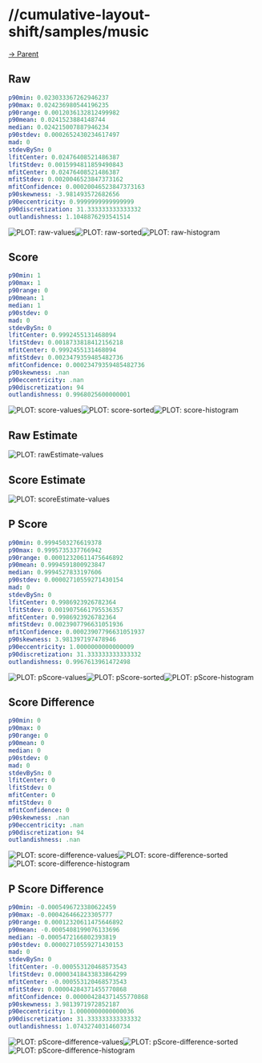 
# //cumulative-layout-shift/samples/music

[→ Parent](../..)


## Raw


```yaml
p90min: 0.023033367262946237
p90max: 0.024236980544196235
p90range: 0.0012036132812499982
p90mean: 0.0241523884148744
median: 0.024215007887946234
p90stdev: 0.0002652430234617497
mad: 0
stdevBySn: 0
lfitCenter: 0.02476408521486387
lfitStdev: 0.0015994811859490843
mfitCenter: 0.02476408521486387
mfitStdev: 0.0020046523847373162
mfitConfidence: 0.00020046523847373163
p90skewness: -3.981493572682656
p90eccentricity: 0.9999999999999999
p90discretization: 31.333333333333332
outlandishness: 1.1048876293541514

```

![PLOT: raw-values](./raw/values.svg)![PLOT: raw-sorted](./raw/sorted.svg)![PLOT: raw-histogram](./raw/histogram.svg)
## Score


```yaml
p90min: 1
p90max: 1
p90range: 0
p90mean: 1
median: 1
p90stdev: 0
mad: 0
stdevBySn: 0
lfitCenter: 0.9992455131468094
lfitStdev: 0.0018733818412156218
mfitCenter: 0.9992455131468094
mfitStdev: 0.0023479359485482736
mfitConfidence: 0.00023479359485482736
p90skewness: .nan
p90eccentricity: .nan
p90discretization: 94
outlandishness: 0.9968025600000001

```

![PLOT: score-values](./score/values.svg)![PLOT: score-sorted](./score/sorted.svg)![PLOT: score-histogram](./score/histogram.svg)
## Raw Estimate

![PLOT: rawEstimate-values](./rawEstimate/values.svg)
## Score Estimate

![PLOT: scoreEstimate-values](./scoreEstimate/values.svg)
## P Score


```yaml
p90min: 0.9994503276619378
p90max: 0.9995735337766942
p90range: 0.00012320611475646892
p90mean: 0.9994591800923847
median: 0.9994527833197606
p90stdev: 0.00002710559271430154
mad: 0
stdevBySn: 0
lfitCenter: 0.9986923926782364
lfitStdev: 0.0019075661795536357
mfitCenter: 0.9986923926782364
mfitStdev: 0.0023907796631051936
mfitConfidence: 0.00023907796631051937
p90skewness: 3.981397197478946
p90eccentricity: 1.0000000000000009
p90discretization: 31.333333333333332
outlandishness: 0.9967613961472498

```

![PLOT: pScore-values](./pScore/values.svg)![PLOT: pScore-sorted](./pScore/sorted.svg)![PLOT: pScore-histogram](./pScore/histogram.svg)
## Score Difference


```yaml
p90min: 0
p90max: 0
p90range: 0
p90mean: 0
median: 0
p90stdev: 0
mad: 0
stdevBySn: 0
lfitCenter: 0
lfitStdev: 0
mfitCenter: 0
mfitStdev: 0
mfitConfidence: 0
p90skewness: .nan
p90eccentricity: .nan
p90discretization: 94
outlandishness: .nan

```

![PLOT: score-difference-values](./score-difference/values.svg)![PLOT: score-difference-sorted](./score-difference/sorted.svg)![PLOT: score-difference-histogram](./score-difference/histogram.svg)
## P Score Difference


```yaml
p90min: -0.0005496723380622459
p90max: -0.000426466223305777
p90range: 0.00012320611475646892
p90mean: -0.0005408199076133696
median: -0.0005472166802393819
p90stdev: 0.00002710559271430153
mad: 0
stdevBySn: 0
lfitCenter: -0.000553120468573543
lfitStdev: 0.00003418433833864299
mfitCenter: -0.000553120468573543
mfitStdev: 0.00004284371455770868
mfitConfidence: 0.000004284371455770868
p90skewness: 3.9813971972852187
p90eccentricity: 1.0000000000000036
p90discretization: 31.333333333333332
outlandishness: 1.0743274031460734

```

![PLOT: pScore-difference-values](./pScore-difference/values.svg)![PLOT: pScore-difference-sorted](./pScore-difference/sorted.svg)![PLOT: pScore-difference-histogram](./pScore-difference/histogram.svg)